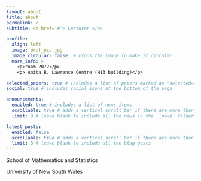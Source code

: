 ```yaml
---
layout: about
title: about
permalink: /
subtitle: <a href='#'> Lecturer </a>

profile:
  align: left
  image: prof_pic.jpg 
  image_circular: false  # crops the image to make it circular
  more_info: >
    <p>room 2072</p>
    <p> Anita B. Lawrence Centre (H13 building)</p>

selected_papers: true # includes a list of papers marked as "selected={true}"
social: true # includes social icons at the bottom of the page

announcements:
  enabled: true # includes a list of news items
  scrollable: true # adds a vertical scroll bar if there are more than 3 news items
  limit: 3 # leave blank to include all the news in the `_news` folder

latest_posts:
  enabled: false
  scrollable: true # adds a vertical scroll bar if there are more than 3 new posts items
  limit: 3 # leave blank to include all the blog posts
---
```


<p>School of Mathematics and Statistics</p> 
<p>University of New South Wales</p>
